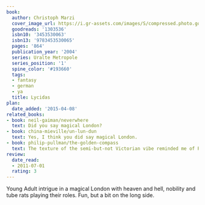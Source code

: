 ```yaml
---
book:
  author: Christoph Marzi
  cover_image_url: https://i.gr-assets.com/images/S/compressed.photo.goodreads.com/books/1362759342l/1303536.jpg
  goodreads: '1303536'
  isbn10: '3453530063'
  isbn13: '9783453530065'
  pages: '864'
  publication_year: '2004'
  series: Uralte Metropole
  series_position: '1'
  spine_color: '#193660'
  tags:
  - fantasy
  - german
  - ya
  title: Lycidas
plan:
  date_added: '2015-04-08'
related_books:
- book: neil-gaiman/neverwhere
  text: Did you say magical London?
- book: china-mieville/un-lun-dun
  text: Yes, I think you did say magical London.
- book: philip-pullman/the-golden-compass
  text: The texture of the semi-but-not Victorian vibe reminded me of Pullman.
review:
  date_read:
  - 2011-07-01
  rating: 3
---
```


Young Adult intrigue in a magical London with heaven and hell, nobility and tube rats playing their roles. Fun, but a
bit on the long side.
